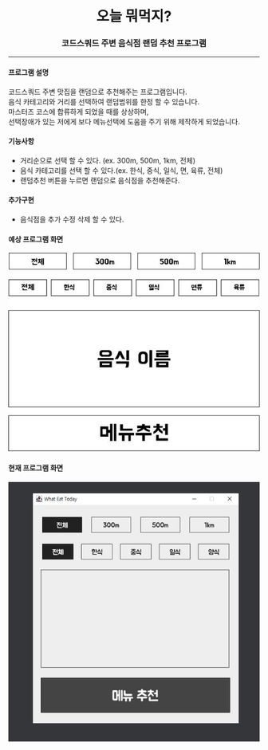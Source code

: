 <div align="center">

# 오늘 뭐먹지?

### 코드스쿼드 주변 음식점 랜덤 추천 프로그램

</div>

---

#### 프로그램 설명

코드스쿼드 주변 맛집을 랜덤으로 추천해주는 프로그램입니다.  
음식 카테고리와 거리를 선택하여 랜덤범위를 한정 할 수 있습니다.  
마스터즈 코스에 합류하게 되었을 때를 상상하며,  
선택장애가 있는 저에게 보다 메뉴선택에 도움을 주기 위해 제작하게 되었습니다.

#### 기능사항

- 거리순으로 선택 할 수 있다. (ex. 300m, 500m, 1km, 전체)
- 음식 카테고리를 선택 할 수 있다.(ex. 한식, 중식, 일식, 면, 육류, 전체)
- 랜덤추천 버튼을 누르면 랜덤으로 음식점을 추천해준다.

#### 추가구현
- 음식점을 추가 수정 삭제 할 수 있다.

#### 예상 프로그램 화면
![이미지](image/main.jpg)

#### 현재 프로그램 화면
![이미지](image/programImg.jpg)
